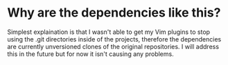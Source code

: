 # Why are the dependencies like this?

Simplest explaination is that I wasn't able to get my Vim plugins to stop using the .git directories inside of the projects, therefore the dependencies are currently unversioned clones of the original repositories. I will address this in the future but for now it isn't causing any problems.
